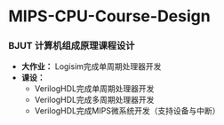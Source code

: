 # MIPS-CPU-Course-Design

### BJUT 计算机组成原理课程设计

* **大作业：** Logisim完成单周期处理器开发
* **课设：**
  * VerilogHDL完成单周期处理器开发
  * VerilogHDL完成多周期处理器开发
  * VerilogHDL完成MIPS微系统开发（支持设备与中断）

